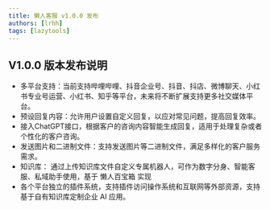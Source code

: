 ```yaml
---
title: 懒人客服 v1.0.0 发布
authors: [lrhh]
tags: [lazytools]
---
```


## V1.0.0 版本发布说明

* 多平台支持：当前支持哔哩哔哩、抖音企业号、抖音、抖店、微博聊天、小红书专业号运营、小红书、知乎等平台，未来将不断扩展支持更多社交媒体平台。
* 预设回复内容：允许用户设置自定义回复，以应对常见问题，提高回复效率。
* 接入ChatGPT接口，根据客户的咨询内容智能生成回复，适用于处理复杂或者个性化的客户咨询。
* 发送图片和二进制文件：支持发送图片等二进制文件，满足多样化的客户服务需求。
* 知识库： 通过上传知识库文件自定义专属机器人，可作为数字分身、智能客服、私域助手使用，基于 懒人百宝箱 实现
* 各个平台独立的插件系统，支持插件访问操作系统和互联网等外部资源，支持基于自有知识库定制企业 AI 应用。